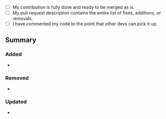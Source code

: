 - [ ] My contribution is fully done and ready to be merged as is.
- [ ] My pull request description contains the entire list of fixes, additions, or removals.
- [ ] I have commented my code to the point that other devs can pick it up.

## Summary
<!-- A brief few sentences summarizing the changes in the pull request -->

### Added
 - <!-- Only newly added things should be mentioned here-->

### Removed
 - <!-- Removals here -->

### Updated
 - <!-- Any other modifications or version increases of depdencencies here -->
